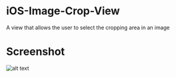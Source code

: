 iOS-Image-Crop-View
===================

A view that allows the user to select the cropping area in an image

Screenshot
===================
![alt text](/myang-git/iOS-Image-Crop-View/blob/master/ImageCropViewScreenShot.png)
